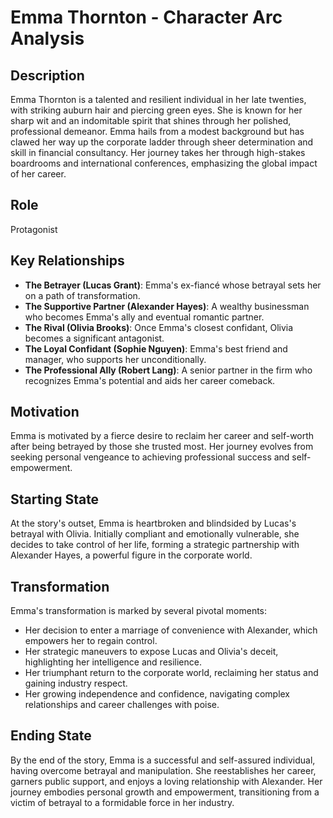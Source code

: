 # Emma Thornton - Character Arc Analysis

## Description
Emma Thornton is a talented and resilient individual in her late twenties, with striking auburn hair and piercing green eyes. She is known for her sharp wit and an indomitable spirit that shines through her polished, professional demeanor. Emma hails from a modest background but has clawed her way up the corporate ladder through sheer determination and skill in financial consultancy. Her journey takes her through high-stakes boardrooms and international conferences, emphasizing the global impact of her career.

## Role
Protagonist

## Key Relationships
- **The Betrayer (Lucas Grant)**: Emma's ex-fiancé whose betrayal sets her on a path of transformation.
- **The Supportive Partner (Alexander Hayes)**: A wealthy businessman who becomes Emma's ally and eventual romantic partner.
- **The Rival (Olivia Brooks)**: Once Emma's closest confidant, Olivia becomes a significant antagonist.
- **The Loyal Confidant (Sophie Nguyen)**: Emma's best friend and manager, who supports her unconditionally.
- **The Professional Ally (Robert Lang)**: A senior partner in the firm who recognizes Emma's potential and aids her career comeback.

## Motivation
Emma is motivated by a fierce desire to reclaim her career and self-worth after being betrayed by those she trusted most. Her journey evolves from seeking personal vengeance to achieving professional success and self-empowerment.

## Starting State
At the story's outset, Emma is heartbroken and blindsided by Lucas's betrayal with Olivia. Initially compliant and emotionally vulnerable, she decides to take control of her life, forming a strategic partnership with Alexander Hayes, a powerful figure in the corporate world.

## Transformation
Emma's transformation is marked by several pivotal moments:
- Her decision to enter a marriage of convenience with Alexander, which empowers her to regain control.
- Her strategic maneuvers to expose Lucas and Olivia's deceit, highlighting her intelligence and resilience.
- Her triumphant return to the corporate world, reclaiming her status and gaining industry respect.
- Her growing independence and confidence, navigating complex relationships and career challenges with poise.

## Ending State
By the end of the story, Emma is a successful and self-assured individual, having overcome betrayal and manipulation. She reestablishes her career, garners public support, and enjoys a loving relationship with Alexander. Her journey embodies personal growth and empowerment, transitioning from a victim of betrayal to a formidable force in her industry.